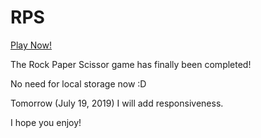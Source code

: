 # RPS

[Play Now!](https://heathbanner.github.io/RPS/)

The Rock Paper Scissor game has finally been completed!

No need for local storage now :D

Tomorrow (July 19, 2019) I will add responsiveness.

I hope you enjoy!